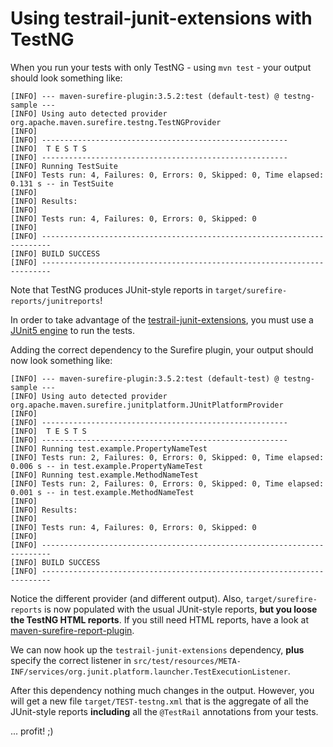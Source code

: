 # Using testrail-junit-extensions with TestNG

When you run your tests with only TestNG - using `mvn test` - your output should look something like:

```
[INFO] --- maven-surefire-plugin:3.5.2:test (default-test) @ testng-sample ---
[INFO] Using auto detected provider org.apache.maven.surefire.testng.TestNGProvider
[INFO] 
[INFO] -------------------------------------------------------
[INFO]  T E S T S
[INFO] -------------------------------------------------------
[INFO] Running TestSuite
[INFO] Tests run: 4, Failures: 0, Errors: 0, Skipped: 0, Time elapsed: 0.131 s -- in TestSuite
[INFO] 
[INFO] Results:
[INFO] 
[INFO] Tests run: 4, Failures: 0, Errors: 0, Skipped: 0
[INFO] 
[INFO] ------------------------------------------------------------------------
[INFO] BUILD SUCCESS
[INFO] ------------------------------------------------------------------------
```

Note that TestNG produces JUnit-style reports in `target/surefire-reports/junitreports`!

In order to take advantage of the
[testrail-junit-extensions](https://github.com/gurock/testrail-junit-extensions), you must use a
[JUnit5 engine](https://maven.apache.org/surefire/maven-surefire-plugin/examples/junit-platform.html#smart-resolution-of-jupiter-engine-and-vintage-engine-for-junit4)
to run the tests.

Adding the correct dependency to the Surefire plugin, your output should now look something like:

```
[INFO] --- maven-surefire-plugin:3.5.2:test (default-test) @ testng-sample ---
[INFO] Using auto detected provider org.apache.maven.surefire.junitplatform.JUnitPlatformProvider
[INFO] 
[INFO] -------------------------------------------------------
[INFO]  T E S T S
[INFO] -------------------------------------------------------
[INFO] Running test.example.PropertyNameTest
[INFO] Tests run: 2, Failures: 0, Errors: 0, Skipped: 0, Time elapsed: 0.006 s -- in test.example.PropertyNameTest
[INFO] Running test.example.MethodNameTest
[INFO] Tests run: 2, Failures: 0, Errors: 0, Skipped: 0, Time elapsed: 0.001 s -- in test.example.MethodNameTest
[INFO] 
[INFO] Results:
[INFO] 
[INFO] Tests run: 4, Failures: 0, Errors: 0, Skipped: 0
[INFO] 
[INFO] ------------------------------------------------------------------------
[INFO] BUILD SUCCESS
[INFO] ------------------------------------------------------------------------
```

Notice the different provider (and different output). Also, `target/surefire-reports` is now
populated with the usual JUnit-style reports, **but you loose the TestNG HTML reports**. If you
still need HTML reports, have a look at
[maven-surefire-report-plugin](https://maven.apache.org/surefire/maven-surefire-report-plugin/).

We can now hook up the `testrail-junit-extensions` dependency, **plus** specify the correct listener
in `src/test/resources/META-INF/services/org.junit.platform.launcher.TestExecutionListener`.

After this dependency nothing much changes in the output. However, you will get a new file
`target/TEST-testng.xml` that is the aggregate of all the JUnit-style reports **including** all the
`@TestRail` annotations from your tests.

... profit! ;)
